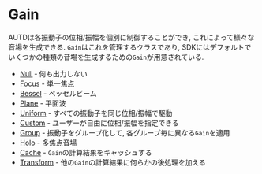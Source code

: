 # Gain

AUTDは各振動子の位相/振幅を個別に制御することができ, これによって様々な音場を生成できる.
`Gain`はこれを管理するクラスであり, SDKにはデフォルトでいくつかの種類の音場を生成するための`Gain`が用意されている.

- [Null](./gain/null.md) ‐ 何も出力しない
- [Focus](./gain/focus.md) - 単一焦点
- [Bessel](./gain/bessel.md) - ベッセルビーム
- [Plane](./gain/plane.md) - 平面波
- [Uniform](./gain/uniform.md) - すべての振動子を同じ位相/振幅で駆動
- [Custom](./gain/custom.md) - ユーザーが自由に位相/振幅を指定できる
- [Group](./gain/grouped.md) - 振動子をグループ化して, 各グループ毎に異なる`Gain`を適用
- [Holo](./gain/holo.md) - 多焦点音場
- [Cache](./gain/cache.md) - `Gain`の計算結果をキャッシュする
- [Transform](./gain/transform.md) - 他の`Gain`の計算結果に何らかの後処理を加える
